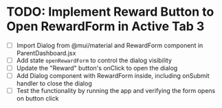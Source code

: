 # TODO: Implement Reward Button to Open RewardForm in Active Tab 3

- [ ] Import Dialog from @mui/material and RewardForm component in ParentDashboard.jsx
- [ ] Add state `openRewardForm` to control the dialog visibility
- [ ] Update the "Reward" button's onClick to open the dialog
- [ ] Add Dialog component with RewardForm inside, including onSubmit handler to close the dialog
- [ ] Test the functionality by running the app and verifying the form opens on button click
